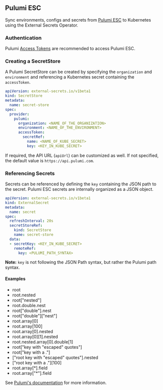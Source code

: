 ## Pulumi ESC

Sync environments, configs and secrets from [Pulumi ESC](https://www.pulumi.com/product/esc/) to Kubernetes using the External Secrets Operator.

### Authentication

Pulumi [Access Tokens](https://www.pulumi.com/docs/pulumi-cloud/access-management/access-tokens/) are recommended to access Pulumi ESC.

### Creating a SecretStore

A Pulumi SecretStore can be created by specifying the `organization` and `environment` and referencing a Kubernetes secret containing the `accessToken`.

```yaml
apiVersion: external-secrets.io/v1beta1
kind: SecretStore
metadata:
  name: secret-store
spec:
  provider:
    pulumi:
      organization: <NAME_OF_THE_ORGANIZATION>
      environment: <NAME_OF_THE_ENVIRONMENT>
      accessToken:
        secretRef:
          name: <NAME_OF_KUBE_SECRET>
          key: <KEY_IN_KUBE_SECRET>
```

If required, the API URL (`apiUrl`) can be customized as well. If not specified, the default value is `https://api.pulumi.com`.

### Referencing Secrets

Secrets can be referenced by defining the `key` containing the JSON path to the secret. Pulumi ESC secrets are internally organized as a JSON object.

```yaml
apiVersion: external-secrets.io/v1beta1
kind: ExternalSecret
metadata:
  name: secret
spec:
  refreshInterval: 20s
  secretStoreRef:
    kind: SecretStore
    name: secret-store
  data:
  - secretKey: <KEY_IN_KUBE_SECRET>
    remoteRef:
      key: <PULUMI_PATH_SYNTAX>
```

**Note:** `key` is not following the JSON Path syntax, but rather the Pulumi path syntax.

#### Examples

* root
* root.nested
* root["nested"]
* root.double.nest
* root["double"].nest
* root["double"]["nest"]
* root.array[0]
* root.array[100]
* root.array[0].nested
* root.array[0][1].nested
* root.nested.array[0].double[1]
* root["key with \"escaped\" quotes"]
* root["key with a ."]
* ["root key with \"escaped\" quotes"].nested
* ["root key with a ."][100]
* root.array[*].field
* root.array["*"].field

See [Pulumi's documentation](https://www.pulumi.com/docs/concepts/options/ignorechanges/) for more information.
